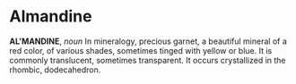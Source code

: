 # Almandine

**AL'MANDINE**, _noun_ In mineralogy, precious garnet, a beautiful mineral of a red color, of various shades, sometimes tinged with yellow or blue. It is commonly translucent, sometimes transparent. It occurs crystallized in the rhombic, dodecahedron.
